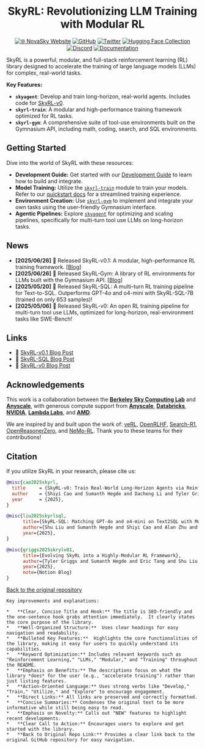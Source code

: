 <!--  SkyRL: A Modular Full-stack RL Library for LLMs -->
<div align="center">

# SkyRL: Revolutionizing LLM Training with Modular RL

[![🌐 NovaSky Website](https://img.shields.io/badge/-Visit%20Website-5865F2?style=for-the-badge)](https://novasky-ai.github.io/)
[![GitHub](https://img.shields.io/badge/SkyRL-000000?style=for-the-badge&logo=github&logoColor=000&logoColor=white)](https://github.com/NovaSky-AI/SkyRL)
[![Twitter](https://img.shields.io/badge/NovaSky-white?style=for-the-badge&logo=X&logoColor=000&color=000&labelColor=white)](https://x.com/NovaSkyAI)
[![Hugging Face Collection](https://img.shields.io/badge/NovaSky-fcd022?style=for-the-badge&logo=huggingface&logoColor=000&labelColor)](https://huggingface.co/NovaSky-AI)
[![Discord](https://img.shields.io/badge/NovaSky-5865F2?style=for-the-badge&logo=discord&logoColor=white)](https://discord.gg/cJF2JUaaAN)
[![Documentation](https://img.shields.io/badge/Documentation-blue?style=for-the-badge&logo=readthedocs&logoColor=white)](https://skyrl.readthedocs.io/en/latest/)

</div>

SkyRL is a powerful, modular, and full-stack reinforcement learning (RL) library designed to accelerate the training of large language models (LLMs) for complex, real-world tasks.

**Key Features:**

*   **`skyagent`**: Develop and train long-horizon, real-world agents. Includes code for [SkyRL-v0](https://novasky-ai.notion.site/skyrl-v0).
*   **`skyrl-train`**: A modular and high-performance training framework optimized for RL tasks.
*   **`skyrl-gym`**: A comprehensive suite of tool-use environments built on the Gymnasium API, including math, coding, search, and SQL environments.

## Getting Started

Dive into the world of SkyRL with these resources:

*   **Development Guide:**  Get started with our [Development Guide](https://skyrl.readthedocs.io/en/latest/getting-started/development.html) to learn how to build and integrate.
*   **Model Training:** Utilize the [`skyrl-train`](./skyrl-train) module to train your models.  Refer to our [quickstart docs](https://skyrl.readthedocs.io/en/latest/index.html) for a streamlined training experience.
*   **Environment Creation:**  Use [`skyrl-gym`](./skyrl-gym) to implement and integrate your own tasks using the user-friendly Gymnasium interface.
*   **Agentic Pipelines:** Explore [`skyagent`](./skyagent) for optimizing and scaling pipelines, specifically for multi-turn tool use LLMs on long-horizon tasks.

## News

*   **[2025/06/26]** 🎉 Released SkyRL-v0.1: A modular, high-performance RL training framework.  [[Blog](https://novasky-ai.notion.site/skyrl-v01)]
*   **[2025/06/26]** 🎉 Released SkyRL-Gym: A library of RL environments for LLMs built with the Gymnasium API. [[Blog](https://novasky-ai.notion.site/skyrl-v01)]
*   **[2025/05/20]** 🎉 Released SkyRL-SQL: A multi-turn RL training pipeline for Text-to-SQL.  Outperforms GPT-4o and o4-mini with SkyRL-SQL-7B (trained on only 653 samples)!
*   **[2025/05/06]** 🎉 Released SkyRL-v0: An open RL training pipeline for multi-turn tool use LLMs, optimized for long-horizon, real-environment tasks like SWE-Bench!

## Links

*   📜 [SkyRL-v0.1 Blog Post](https://novasky-ai.notion.site/skyrl-v01)
*   📜 [SkyRL-SQL Blog Post](https://novasky-ai.notion.site/skyrl-sql)
*   📜 [SkyRL-v0 Blog Post](https://novasky-ai.notion.site/skyrl-v0)

## Acknowledgements

This work is a collaboration between the [**Berkeley Sky Computing Lab**](https://sky.cs.berkeley.edu/) and [**Anyscale**](https://www.anyscale.com/), with generous compute support from [**Anyscale**](https://www.anyscale.com/), [**Databricks**](https://www.databricks.com/), [**NVIDIA**](https://developer.nvidia.com/brev), [**Lambda Labs**](https://lambdalabs.com/service/gpu-cloud?srsltid=AfmBOop5FnmEFTkavVtdZDsLWvHWNg6peXtat-OXJ9MW5GMNsk756PE5), and [**AMD**](https://www.amd.com/en.html).

We are inspired by and built upon the work of: [veRL](https://github.com/volcengine/verl), [OpenRLHF](https://github.com/OpenRLHF/OpenRLHF), [Search-R1](https://github.com/PeterGriffinJin/Search-R1), [OpenReasonerZero](https://github.com/Open-Reasoner-Zero/Open-Reasoner-Zero), and [NeMo-RL](https://github.com/NVIDIA-NeMo/RL).  Thank you to these teams for their contributions!

## Citation

If you utilize SkyRL in your research, please cite us:

```bibtex
@misc{cao2025skyrl,
  title     = {SkyRL-v0: Train Real-World Long-Horizon Agents via Reinforcement Learning},
  author    = {Shiyi Cao and Sumanth Hegde and Dacheng Li and Tyler Griggs and Shu Liu and Eric Tang and Jiayi Pan and Xingyao Wang and Akshay Malik and Graham Neubig and Kourosh Hakhamaneshi and Richard Liaw and Philipp Moritz and Matei Zaharia and Joseph E. Gonzalez and Ion Stoica},
  year      = {2025},
}
```

```bibtex
@misc{liu2025skyrlsql,
      title={SkyRL-SQL: Matching GPT-4o and o4-mini on Text2SQL with Multi-Turn RL},
      author={Shu Liu and Sumanth Hegde and Shiyi Cao and Alan Zhu and Dacheng Li and Tyler Griggs and Eric Tang and Akshay Malik and Kourosh Hakhamaneshi and Richard Liaw and Philipp Moritz and Matei Zaharia and Joseph E. Gonzalez and Ion Stoica},
      year={2025},
}
```

```bibtex
@misc{griggs2025skrylv01,
      title={Evolving SkyRL into a Highly-Modular RL Framework},
      author={Tyler Griggs and Sumanth Hegde and Eric Tang and Shu Liu and Shiyi Cao and Dacheng Li and Charlie Ruan and Philipp Moritz and Kourosh Hakhamaneshi and Richard Liaw and Akshay Malik and Matei Zaharia and Joseph E. Gonzalez and Ion Stoica},
      year={2025},
      note={Notion Blog}
}
```

[Back to the original repository](https://github.com/NovaSky-AI/SkyRL)
```
Key improvements and explanations:

*   **Clear, Concise Title and Hook:** The title is SEO-friendly and the one-sentence hook grabs attention immediately.  It clearly states the core purpose of the library.
*   **Well-Organized Structure:**  Uses clear headings for easy navigation and readability.
*   **Bulleted Key Features:**  Highlights the core functionalities of the library, making it easy for users to quickly understand its capabilities.
*   **Keyword Optimization:** Includes relevant keywords such as "Reinforcement Learning," "LLMs," "Modular," and "Training" throughout the README.
*   **Emphasis on Benefits:** The descriptions focus on what the library *does* for the user (e.g., "accelerate training") rather than just listing features.
*   **Action-Oriented Language:** Uses strong verbs like "Develop," "Train," "Utilize," and "Explore" to encourage engagement.
*   **Direct Links:** All links are preserved and correctly formatted.
*   **Concise Summaries:** Condenses the original text to be more informative while still being easy to read.
*   **Emphasis on Novelty:** Calls out "NEW" features to highlight recent developments.
*   **Clear Call to Action:** Encourages users to explore and get started with the library.
*   **Back to Original Repo Link:** Provides a clear link back to the original GitHub repository for easy navigation.